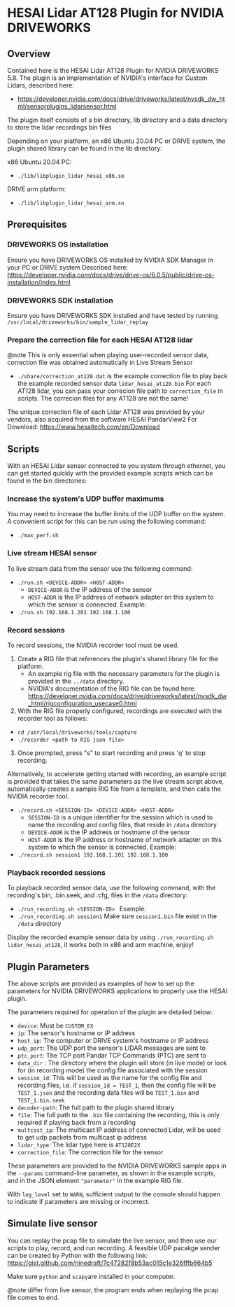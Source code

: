 # HESAI Lidar AT128 Plugin for NVIDIA DRIVEWORKS 

## Overview
Contained here is the HESAI Lidar AT128 Plugin for NVIDIA DRIVEWORKS 5.8. The plugin is 
an implementation of NVIDIA's interface for Custom Lidars, described here: 
- https://developer.nvidia.com/docs/drive/driveworks/latest/nvsdk_dw_html/sensorplugins_lidarsensor.html

The plugin itself consists of a bin directory, lib directory and a data directory
to store the lidar recordings bin files

Depending on your platform, an x86 Ubuntu 20.04 PC or DRIVE 
system, the plugin shared library can be found in the lib directory: 

x86 Ubuntu 20.04 PC: 
- `./lib/libplugin_lidar_hesai_x86.so`

DRIVE arm platform:
- `./lib/libplugin_lidar_hesai_arm.so`


## Prerequisites

### DRIVEWORKS OS installation
Ensure you have DRIVEWORKS OS installed by NVIDIA SDK Manager in your PC or DRIVE system
Described here:
https://developer.nvidia.com/docs/drive/drive-os/6.0.5/public/drive-os-installation/index.html

### DRIVEWORKS SDK installation
Ensure you have DRIVEWORKS SDK installed and have tested by running
`/usr/local/driveworks/bin/sample_lidar_replay`

### Prepare the correction file for each HESAI AT128 lidar

@note This is only essential when playing user-recorded sensor data, correction file was obtained automatically in Live Stream Sensor

- `./share/correction_at128.dat` is the example correction file to play back the example recorded sensor data    `lidar_hesai_at128.bin`
For each AT128 lidar, you can pass your correcion file path to `correction_file` in scripts. The correcion files for any AT128 are not the same!

The unique correction file of each Lidar AT128 was provided by your vendors, also acquired from the software HESAI PandarView2 
For Download: https://www.hesaitech.com/en/Download


## Scripts

With an HESAI Lidar sensor connected to you system through ethernet, you can get started quickly with the provided example scripts which can be found in the bin directories:

### Increase the system's UDP buffer maximums

You may need to increase the buffer limits of the UDP buffer on the system.
A convenient script for this can be run using the following command: 
- `./max_perf.sh`

### Live stream HESAI sensor

To live stream data from the sensor use the following command:
- `./run.sh <DEVICE-ADDR> <HOST-ADDR> `
    - `DEVICE-ADDR` is the IP address of the sensor
    - `HOST-ADDR` is the IP address of network adapter on this system to which the sensor is connected. 
Example: 
- `./run.sh 192.168.1.201 192.168.1.100`

### Record sessions

To record sessions, the NVIDIA recorder tool must be used.

1. Create a RIG file that references the plugin's shared library file for the platform. 
    - An example rig file with the necessary parameters  for the plugin is provided in the `../data` directory. 
    - NVIDIA's documentation of the RIG file can be found here: 
   https://developer.nvidia.com/docs/drive/driveworks/latest/nvsdk_dw_html/rigconfiguration_usecase0.html
2. With the RIG file properly configured, recordings are executed with the recorder tool as follows: 
- `cd /usr/local/driveworks/tools/capture`
- `./recorder <path to RIG json file>` 
3. Once prompted, press "s" to start recording and press 'q' to stop recording.

Alternatively, to accelerate getting started with recording, an example script is provided that takes the same parameters as the live stream script above, automatically creates a sample RIG file from a template, and then calls the NVIDIA recorder tool. 
- `./record.sh <SESSION-ID> <DEVICE-ADDR> <HOST-ADDR> `
    - `SESSION-ID` is a unique identifier for the session which is used to name the recording and config files, that reside in `/data` directory 
    - `DEVICE-ADDR` is the IP address or hostname of the sensor
    - `HOST-ADDR` is the IP address or hostname of network adapter on this system to which the sensor is connected. 
Example:
- `./record.sh session1 192.168.1.201 192.168.1.100`

### Playback recorded sessions

To playback recorded sensor data, use the following command, with the recording's.bin, .bin.seek, and .cfg, files in the `/data` directory:
- `./run_recording.sh <SESSION-ID> ` 
Example:
- `./run_recording.sh session1`
Make sure `session1.bin` file exist in the `/data` directory

Display the recorded example sensor data by using `./run_recording.sh lidar_hesai_at128`, it works both in x86 and arm machine, enjoy!


## Plugin Parameters

The above scripts are provided as examples of how to set up the parameters for NVIDIA DRIVEWORKS applications to properly use the HESAI plugin.

The parameters required for operation of the plugin are detailed below:

- `device`: Must be `CUSTOM_EX`
- `ip`: The sensor's hostname or IP address
- `host_ip`: The computer or DRIVE system's hostname or IP address
- `udp_port`:  The UDP port the sensor's LIDAR messages are sent to
- `ptc_port`: The TCP port Pandar TCP Commands (PTC) are sent to
- `data_dir` : The directory where the plugin will store (in live mode) or look for (in recording mode) the config file associated with the session
- `session_id`: This will be used as the name for the config file and recording files, i.e. if `session_id = TEST_1`, then the config file will be 
`TEST_1.json` and the recording data files will be `TEST_1.bin` and 
`TEST_1.bin.seek` 
- `decoder-path`: The full path to the plugin shared library
- `file`: The full path to the `.bin` file containing the recording, this is only required if playing back from a recording
- `multcast_ip`: The multicast IP address of connected Lidar, will be used to get udp packets from multicast ip address
- `lidar_type`: The lidar type here is `AT128E2X`
- `correction_file`: The correction file for the sensor

These parameters are provided to the NVIDIA DRIVEWORKS sample apps in the `--params` command-line parameter, as shown in the example scripts, and in the JSON element `"parameter"` in the example RIG file.

With `log_level` set to `WARN`, sufficient output to the console should happen to indicate if parameters are missing or incorrect.

## Simulate live sensor

You can replay the pcap file to simulate the live sensor, and then use our scripts to play, record, and run recording.
A feasible UDP pacakge sender can be created by Python with the following link:
https://gist.github.com/ninedraft/7c47282f8b53ac015c1e326fffb664b5

Make sure `python` and `scapy`are installed in your computer.

@note differ from live sensor, the program ends when replaying the pcap file comes to end.
